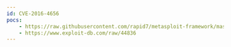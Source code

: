 ```yaml
---
id: CVE-2016-4656
pocs:
    - https://raw.githubusercontent.com/rapid7/metasploit-framework/master/modules/exploits/apple_ios/browser/webkit_trident.rb
    - https://www.exploit-db.com/raw/44836
---
```

